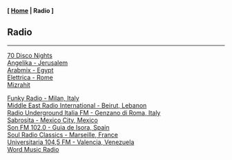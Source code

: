 <link href="../style.css" rel="stylesheet"></link>

**[ [Home](../index.html) | Radio ]**

## Radio

---

[70 Disco Nights](https://panel.retrolandigital.com/listen/70s_disco_nights/listen)  
[Angelika - Jerusalem](https://live.ecast.co.il:8024/stream)  
[Arabmix - Egypt](http://stream.zeno.fm/na3vpvn10qruv.acc)  
[Elettrica - Rome](https://nr8.newradio.it/proxy/apselett?mp=/stream)  
[Mizrahit](https://mzr.mediacast.co.il/mzradio)  

[Funky Radio - Milan, Italy](https://funkyradio.streamingmedia.it/audio.aac)  
[Middle East Radio International - Beirut, Lebanon](https://radio.garden/listen/middle-east-radio-international/I4dWP6l0)  
[Radio Underground Italia FM - Genzano di Roma, Italy](https://nr14.newradio.it:8707/stream)  
[Sabrosita - Mexico City, Mexico](https://18163.live.streamtheworld.com/XEPHAMAAC.aac)  
[Son FM 102.0 - Guia de Isora, Spain](https://radio.serviciosderadio.com/listen/sonfmlasalsera/radio.aac)  
[Soul Radio Classics - Marseille, France](https://radio.garden/listen/soul-radio-classics/OVjoAbNU)  
[Universitaria 104,5 FM - Valencia, Venezuela](https://mp4.fm.uc.edu.ve:8443/fmuc.mp4)  
[Word Music Radio](https://radioserver.dk/wmr)  

<!--
https://fmstream.org  
https://onlineradiobox.com/il/noshmim/?cs=il.noshmim  
https://www.listenlive.nl  
https://goldfm.fr/  
https://www.radio.fr/  
https://xfm.neocities.org/  

J1 Radio - Tokyo, Japan

Bulbul FM - Almaty, Kazakhstan
Radio Kawkaba - Kawkaba, Lebanon https://radio.garden/visit/kawkaba/M8CsIdjE  
[LM Radio Saquisilí](https://stream-173.zeno.fm/1mxqv90mq2zuv)  
[101 fm grèce](https://azuralive.streams.ovh/radio/8190/radio.mp3?1615372278)  
https://radio.garden/visit/zagreb/wRtG4LE8  
As-Suwayda, Syria https://stream.zeno.fm/4luag56o066uv  
Ivri 6 haifa https://streaming.radio.co/sa06221901/listen  
Cartago https://radio.garden/visit/cartago/FuZ1HHeW  
https://s22.maxcast.com.br:8210/live  
-->

<br/>

